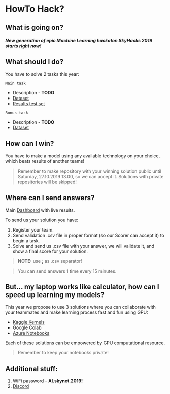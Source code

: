 HowTo Hack?
============




What is going on?
------------

##### New generation of epic Machine Learning hackaton SkyHacks 2019 starts right now!
 
What should I do?
------------

You have to solve 2 tasks this year:

`Main task`
* Description - **TODO** 
* [Dataset](https://drive.google.com/file/d/1lXwT-KbXcG_lZ2O_x_pTV0Kaxxles8Fo/view?usp=sharing)
* [Results test set](https://drive.google.com/file/d/1GQuWW-e4zLj1mRxDUEJQnK93Q-HZfLF3/view?usp=sharing)

`Bonus task`
* Description - **TODO** 
* [Dataset](https://drive.google.com/file/d/16nNJPWtIMeWb9PmYU0E3cjY5iUIkTMtv/view?usp=sharing)

 
How can I win?
------------

You have to make a model using any available technology on your choice, which beats results of another teams! 
> Remember to make repository with your winning solution public until Saturday, 27.10.2019 13.00, so we can accept it. Solutions with private repositories will be skipped!

 
Where can I send answers?
------------
Main [Dashboard](https://judge.skygate.io/) with live results.

To send us your solution you have:
1. Register your team.
2. Send validation .csv file in proper format (so our Scorer can accept it) to begin a task.
3. Solve and send us .csv file with your answer, we will validate it, and show a final score for your solution. 

> **NOTE:** use **;** as .csv separator!

> You can send answers 1 time every 15 minutes.


 
But… my laptop works like calculator, how can I speed up learning my models?
------------
This year we propose to use 3 solutions where you can collaborate with your teammates and make learning process fast and fun using GPU:

* [Kaggle Kernels](https://www.kaggle.com/kernels)
* [Google Colab](https://colab.research.google.com/notebooks/welcome.ipynb#)
* [Azure Notebooks](https://notebooks.azure.com/)
 
Each of these solutions can be empowered by GPU computational resource. 

>Remember to keep your notebooks private!

 
Additional stuff:
------------

 1. WiFi password - **AI.skynet.2019!**
 2. [Discord](https://discord.gg/3sHrTez)

